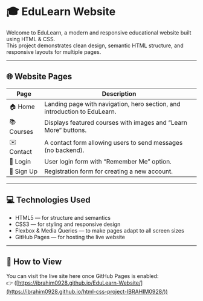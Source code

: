 # 🎓 EduLearn Website

Welcome to EduLearn, a modern and responsive educational website built using HTML & CSS.  
This project demonstrates clean design, semantic HTML structure, and responsive layouts for multiple pages.

---

## 🌐 Website Pages

| Page | Description |
|------|--------------|
| 🏠 Home | Landing page with navigation, hero section, and introduction to EduLearn. |
| 📚 Courses | Displays featured courses with images and “Learn More” buttons. |
| ✉️ Contact | A contact form allowing users to send messages (no backend). |
| 🔑 Login | User login form with “Remember Me” option. |
| 📝 Sign Up | Registration form for creating a new account. |

---



## 💻 Technologies Used
- HTML5 — for structure and semantics  
- CSS3 — for styling and responsive design  
- Flexbox & Media Queries — to make pages adapt to all screen sizes  
- GitHub Pages — for hosting the live website

---

## 🚀 How to View
You can visit the live site here once GitHub Pages is enabled:  
👉 ([https://ibrahim0928.github.io/EduLearn-Website/](https://ibrahim0928.github.io/html-css-project-IBRAHIM0928/))

